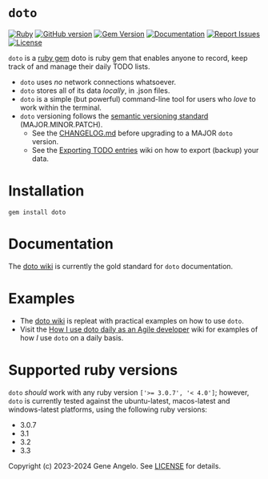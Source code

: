 # `doto`

[![Ruby](https://github.com/gangelo/doto/actions/workflows/ruby.yml/badge.svg)](https://github.com/gangelo/doto/actions/workflows/ruby.yml)
[![GitHub version](http://badge.fury.io/gh/gangelo%2Fdoto.svg?refresh=0)](https://badge.fury.io/gh/gangelo%2Fdoto)
[![Gem Version](https://badge.fury.io/rb/doto.svg?refresh=0)](https://badge.fury.io/rb/doto)
[![Documentation](http://img.shields.io/badge/docs-rdoc.info-blue.svg)](http://www.rubydoc.info/gems/doto/)
[![Report Issues](https://img.shields.io/badge/report-issues-red.svg)](https://github.com/gangelo/doto/issues)
[![License](http://img.shields.io/badge/license-MIT-yellowgreen.svg)](#license)

`doto` is a [ruby gem](https://rubygems.org/gems/doto) doto is ruby gem that enables anyone to record, keep track of and manage their daily TODO lists.

- `doto` uses _no_ network connections whatsoever.
- `doto` stores all of its data _locally_, in .json files.
- `doto` is a simple (but powerful) command-line tool for users who _love_ to work within the terminal.
- `doto` versioning follows the [semantic versioning standard](https://semver.org/) (MAJOR.MINOR.PATCH).
  - See the [CHANGELOG.md](https://github.com/gangelo/doto/blob/main/CHANGELOG.md) before upgrading to a MAJOR `doto` version.
  - See the [Exporting TODO entries](https://github.com/gangelo/doto/wiki/Exporting-TODO-entries) wiki on how to export (backup) your data.

# Installation
```shell
gem install doto
```

# Documentation
The [doto wiki](https://github.com/gangelo/doto/wiki) is currently the gold standard for `doto` documentation.

# Examples
* The [doto wiki](https://github.com/gangelo/doto/wiki) is repleat with practical examples on how to use `doto`.
* Visit the [How I use doto daily as an Agile developer](https://github.com/gangelo/doto/wiki/How-I-use-doto-daily-as-an-Agile-developer) wiki for examples of how _I_ use `doto` on a daily basis.

# Supported ruby versions
`doto` _should_ work with any ruby version `['>= 3.0.7', '< 4.0']`; however, `doto` is currently tested against the ubuntu-latest, macos-latest and windows-latest platforms, using the following ruby versions:
- 3.0.7
- 3.1
- 3.2
- 3.3

Copyright (c) 2023-2024 Gene Angelo. See [LICENSE](https://github.com/gangelo/doto/blob/main/LICENSE.txt) for details.
